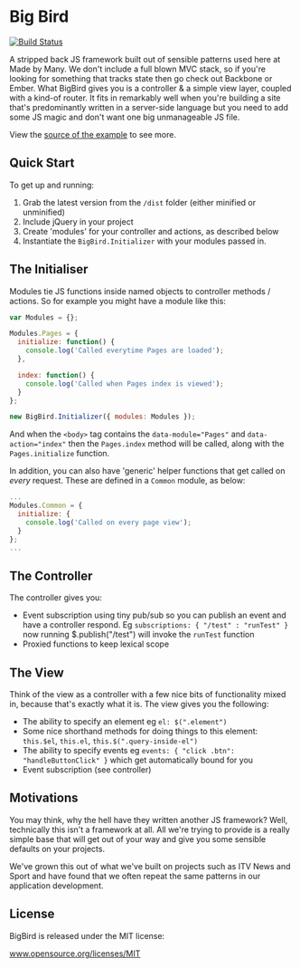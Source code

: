 # Big Bird 

[![Build Status](https://travis-ci.org/madebymany/bigbird.png?branch=master)](https://travis-ci.org/madebymany/bigbird/)

A stripped back JS framework built out of sensible patterns used here at Made by Many. We don't include a full blown MVC stack, so if you're looking for something that tracks state then go check out Backbone or Ember. What BigBird gives you is a controller & a simple view layer, coupled with a kind-of router. It fits in remarkably well when you're building a site that's predominantly written in a server-side language but you need to add some JS magic and don't want one big unmanageable JS file.   

View the [source of the example](https://github.com/madebymany/bigbird/blob/master/examples/index.html) to see more.

## Quick Start

To get up and running:

1. Grab the latest version from the ``/dist`` folder (either minified or unminified)
2. Include jQuery in your project 
3. Create 'modules' for your controller and actions, as described below
4. Instantiate the ``BigBird.Initializer`` with your modules passed in.

## The Initialiser

Modules tie JS functions inside named objects to controller methods / actions. So for example you might have a module like this:

```javascript
var Modules = {};

Modules.Pages = {
  initialize: function() {
    console.log('Called everytime Pages are loaded');
  },

  index: function() {
    console.log('Called when Pages index is viewed');
  }
};

new BigBird.Initializer({ modules: Modules });
```

And when the ``<body>`` tag contains the ``data-module="Pages"`` and ``data-action="index"`` then the ``Pages.index`` method will be called, along with the ``Pages.initialize`` function. 

In addition, you can also have 'generic' helper functions that get called on *every* request. These are defined in a ``Common`` module, as below:

```javascript
...
Modules.Common = {
  initialize: {
    console.log('Called on every page view');
  }
};
...
```

## The Controller 

The controller gives you:

- Event subscription using tiny pub/sub so you can publish an event and have a controller respond. Eg ```subscriptions: { "/test" : "runTest" }``` now running $.publish("/test") will invoke the ``runTest`` function
- Proxied functions to keep lexical scope

## The View

Think of the view as a controller with a few nice bits of functionality mixed in, because that's exactly what it is. The view gives you the following:

- The ability to specify an element eg ```el: $(".element")``` 
- Some nice shorthand methods for doing things to this element: ```this.$el```, ```this.el```, ```this.$(".query-inside-el")```
- The ability to specify events eg ```events: { "click .btn": "handleButtonClick" }``` which get automatically bound for you
- Event subscription (see controller)

## Motivations

You may think, why the hell have they written another JS framework? Well, technically this isn't a framework at all. All we're trying to provide is a really simple base that will get out of your way and give you some sensible defaults on your projects. 

We've grown this out of what we've built on projects such as ITV News and Sport and have found that we often repeat the same patterns in our application development.

## License

BigBird is released under the MIT license:

www.opensource.org/licenses/MIT
